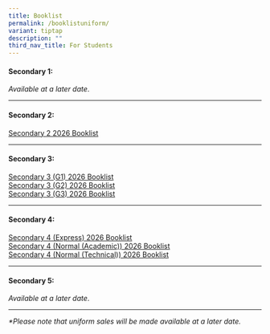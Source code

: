```yaml
---
title: Booklist
permalink: /booklistuniform/
variant: tiptap
description: ""
third_nav_title: For Students
---
```

<h4>Secondary 1:</h4>
<p><em>Available at a later date</em>.</p>
<hr>
<h4>Secondary 2:</h4>
<p><a href="/files/2025/Booklist 2026/CCSS_Sec_2_v1.pdf" rel="noopener nofollow" target="_blank">Secondary 2 2026 Booklist</a>
</p>
<hr>
<h4>Secondary 3:</h4>
<p><a href="/files/2025/Booklist 2026/CCSS_Sec_3_G1_v1.pdf" rel="noopener nofollow" target="_blank">Secondary 3 (G1) 2026 Booklist</a>
<br><a href="/files/2025/Booklist 2026/CCSS_Sec_3_G2_v1.pdf" rel="noopener nofollow" target="_blank">Secondary 3 (G2) 2026 Booklist</a>
<br><a href="/files/2025/Booklist 2026/CCSS_Sec_3_G3_v1.pdf" rel="noopener nofollow" target="_blank">Secondary 3 (G3) 2026 Booklist</a>
</p>
<hr>
<h4>Secondary 4:</h4>
<p><a href="/files/2025/Booklist 2026/CCSS_Sec_4E_v1.pdf" rel="noopener nofollow" target="_blank">Secondary 4 (Express) 2026 Booklist</a>
<br><a href="/files/2025/Booklist 2026/CCSS_Sec_4NA_v1.pdf" rel="noopener nofollow" target="_blank">Secondary 4 (Normal (Academic)) 2026 Booklist</a>
<br><a href="/files/2025/Booklist 2026/CCSS_Sec_4NT_v1.pdf" rel="noopener nofollow" target="_blank">Secondary 4 (Normal (Technical)) 2026 Booklist</a>
</p>
<hr>
<h4>Secondary 5:</h4>
<p><em>Available at a later date</em>.</p>
<hr>
<p><em>*Please note that uniform sales will be made available at a later date.</em>
<br>
</p>
<p></p>